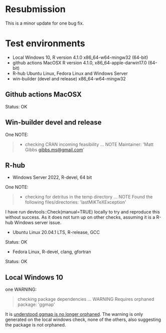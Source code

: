# Resubmission

This is a minor update for one bug fix.

# Test environments

* Local Windows 10, R version 4.1.0 x86_64-w64-mingw32 (64-bit)
* github actions MacOSX R version 4.1.0, x86_64-apple-darwin17.0 (64-bit)
* R-hub Ubuntu Linux, Fedora Linux and Windows Server
* win-builder (devel and release) x86_64-w64-mingw32

## Github actions MacOSX

Status: OK

## Win-builder devel and release

One NOTE:

>* checking CRAN incoming feasibility ... NOTE
Maintainer: 'Matt Gibbs <gibbs.ms@gmail.com>'

## R-hub

* Windows Server 2022, R-devel, 64 bit

One NOTE:

>* checking for detritus in the temp directory ... NOTE
Found the following files/directories:
  'lastMiKTeXException'
  
I have run devtools::Check(manual=TRUE) locally to try and reproduce this without success. As it does not turn up on other checks, assuming it is a R-hub Windows server issue.

* Ubuntu Linux 20.04.1 LTS, R-release, GCC

Status: OK

* Fedora Linux, R-devel, clang, gfortran

Status: OK

## Local Windows 10

one WARNING:

> checking package dependencies ... WARNING
  Requires orphaned package: 'ggmap'
  
It is [understood ggmap is no longer orphaned](https://community.rstudio.com/t/orphaned-package-on-windows-build/84165). 
The warning is only generated on the local windows check, none of the others, also suggesting the package is not orphaned.
